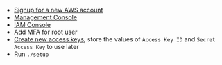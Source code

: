 * [Signup for a new AWS account](https://portal.aws.amazon.com/billing/signup)
* [Management Console](https://console.aws.amazon.com/console/home)
* [IAM Console](https://us-east-1.console.aws.amazon.com/iamv2/)
* Add MFA for root user
* [Create new access keys](https://us-east-1.console.aws.amazon.com/iam/home#/security_credentials), store the values of `Access Key ID` and `Secret Access Key` to use later
* Run `./setup`